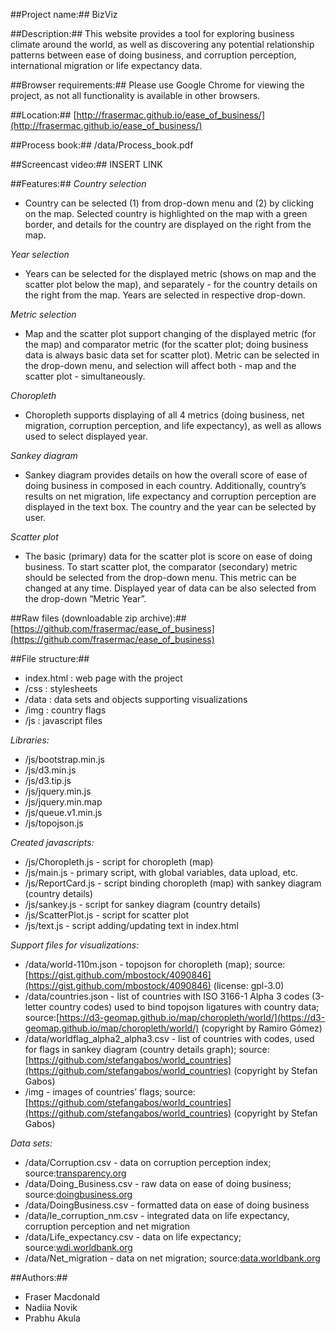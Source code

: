##Project name:##
BizViz

##Description:##
This website provides a tool for exploring business climate around the world, as well as discovering any potential relationship patterns between ease of doing business, and corruption perception, international migration or life expectancy data.

##Browser requirements:##
Please use Google Chrome for viewing the project, as not all functionality is available in other browsers.

##Location:##
[http://frasermac.github.io/ease_of_business/](http://frasermac.github.io/ease_of_business/)

##Process book:##
/data/Process_book.pdf

##Screencast video:##
INSERT LINK

##Features:##
_Country selection_
- Country can be selected (1) from drop-down menu and (2) by clicking on the map. Selected country is highlighted on the map with a green border, and details for the country are displayed on the right from the map.

_Year selection_
- Years can be selected for the displayed metric (shows on map and the scatter plot below the map), and separately - for the country details on the right from the map. Years are selected in respective drop-down.

_Metric selection_
- Map and the scatter plot support changing of the displayed metric (for the map) and comparator metric (for the scatter plot; doing business data is always basic data set for scatter plot). Metric can be selected in the drop-down menu, and selection will affect both - map and the scatter plot - simultaneously.

_Choropleth_
- Choropleth supports displaying of all 4 metrics (doing business, net migration, corruption perception, and life expectancy), as well as allows used to select displayed year.

_Sankey diagram_
- Sankey diagram provides details on how the overall score of ease of doing business in composed in each country. Additionally, country’s results on net migration, life expectancy and corruption perception are displayed in the text box. The country and the year can be selected by user. 

_Scatter plot_
- The basic (primary) data for the scatter plot is score on ease of doing business. To start scatter plot, the comparator (secondary) metric should be selected from the drop-down menu. This metric can be changed at any time. Displayed year of data can be also selected from the drop-down “Metric Year”.

##Raw files (downloadable zip archive):##
[https://github.com/frasermac/ease_of_business](https://github.com/frasermac/ease_of_business)

##File structure:##
- index.html : web page with the project
- /css : stylesheets
- /data : data sets and objects supporting visualizations
- /img : country flags
- /js : javascript files

_Libraries:_
- /js/bootstrap.min.js
- /js/d3.min.js
- /js/d3.tip.js
- /js/jquery.min.js
- /js/jquery.min.map
- /js/queue.v1.min.js
- /js/topojson.js

_Created javascripts:_
- /js/Choropleth.js - script for choropleth (map)
- /js/main.js - primary script, with global variables, data upload, etc.
- /js/ReportCard.js - script binding choropleth (map) with sankey diagram (country details)
- /js/sankey.js - script for sankey diagram (country details)
- /js/ScatterPlot.js - script for scatter plot
- /js/text.js - script adding/updating text in index.html

_Support files for visualizations:_
- /data/world-110m.json - topojson for choropleth (map); source:[https://gist.github.com/mbostock/4090846](https://gist.github.com/mbostock/4090846) (license: gpl-3.0)
- /data/countries.json - list of countries with ISO 3166-1 Alpha 3 codes (3-letter country codes) used to bind topojson ligatures with country data; source:[https://d3-geomap.github.io/map/choropleth/world/](https://d3-geomap.github.io/map/choropleth/world/) (copyright by Ramiro Gómez)
- /data/worldflag_alpha2_alpha3.csv - list of countries with codes, used for flags in sankey diagram (country details graph); source:[https://github.com/stefangabos/world_countries](https://github.com/stefangabos/world_countries) (copyright by Stefan Gabos)
- /img - images of countries’ flags; source:[https://github.com/stefangabos/world_countries](https://github.com/stefangabos/world_countries) (copyright by Stefan Gabos)

_Data sets:_
- /data/Corruption.csv - data on corruption perception index; source:[transparency.org](http://transparency.org/) 
- /data/Doing_Business.csv - raw data on ease of doing business; source:[doingbusiness.org](http://doingbusiness.org/) 
- /data/DoingBusiness.csv - formatted data on ease of doing business
- /data/le_corruption_nm.csv - integrated data on life expectancy, corruption perception and net migration
- /data/Life_expectancy.csv - data on life expectancy; source:[wdi.worldbank.org](http://wdi.worldbank.org/) 
- /data/Net_migration - data on net migration; source:[data.worldbank.org](http://data.worldbank.org/) 

##Authors:##
- Fraser Macdonald
- Nadiia Novik
- Prabhu Akula
